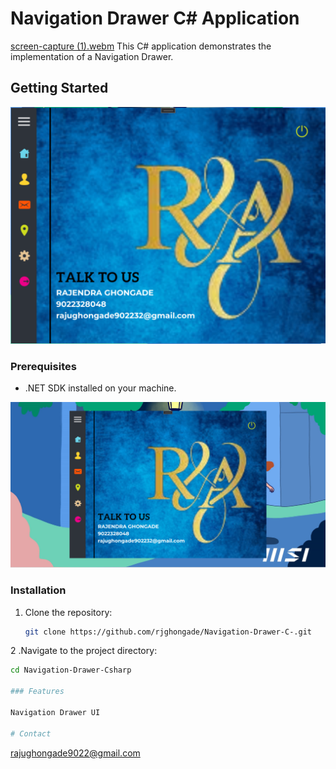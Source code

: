 # Navigation Drawer C# Application
[screen-capture (1).webm](https://github.com/rjghongade/Navigation-Drawer-C-/assets/105046011/df4b082f-e967-45ed-95d5-5e282c17ce23)
This C# application demonstrates the implementation of a Navigation Drawer.

## Getting Started
![Screenshot_1](MAIN..png)
### Prerequisites

- .NET SDK installed on your machine.

![Screenshot_2](hello.png)
### Installation

1. Clone the repository:

   ```bash
   git clone https://github.com/rjghongade/Navigation-Drawer-C-.git
   
2 .Navigate to the project directory:
  ```bash
  cd Navigation-Drawer-Csharp

### Features

Navigation Drawer UI

# Contact 
```
rajughongade9022@gmail.com
```



